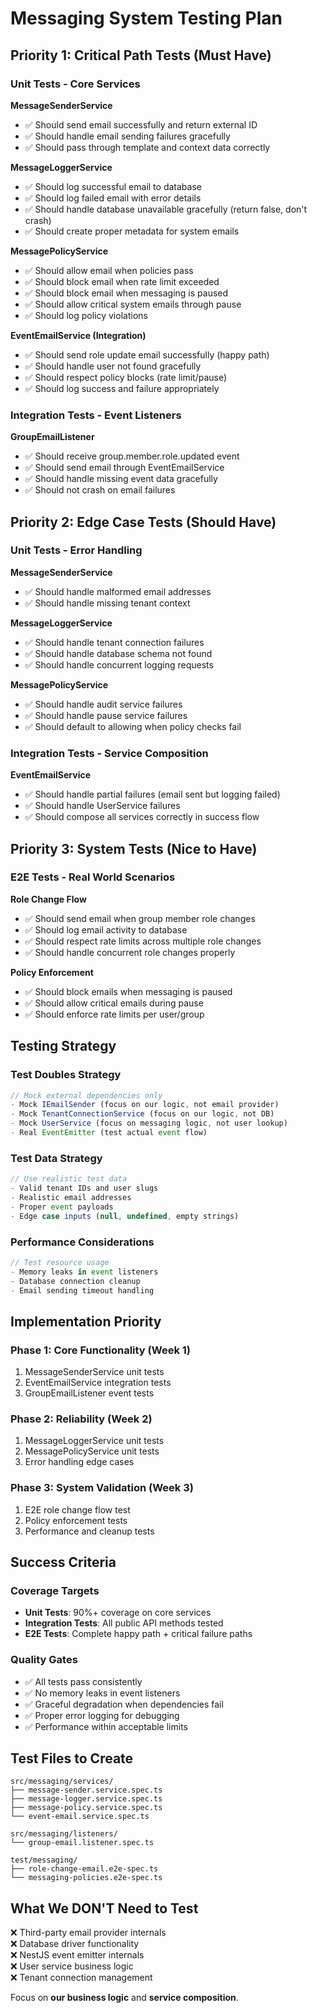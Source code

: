 # Messaging System Testing Plan

## Priority 1: Critical Path Tests (Must Have)

### Unit Tests - Core Services

**MessageSenderService**
- ✅ Should send email successfully and return external ID
- ✅ Should handle email sending failures gracefully
- ✅ Should pass through template and context data correctly

**MessageLoggerService**
- ✅ Should log successful email to database
- ✅ Should log failed email with error details
- ✅ Should handle database unavailable gracefully (return false, don't crash)
- ✅ Should create proper metadata for system emails

**MessagePolicyService**
- ✅ Should allow email when policies pass
- ✅ Should block email when rate limit exceeded
- ✅ Should block email when messaging is paused
- ✅ Should allow critical system emails through pause
- ✅ Should log policy violations

**EventEmailService (Integration)**
- ✅ Should send role update email successfully (happy path)
- ✅ Should handle user not found gracefully
- ✅ Should respect policy blocks (rate limit/pause)
- ✅ Should log success and failure appropriately

### Integration Tests - Event Listeners

**GroupEmailListener**
- ✅ Should receive group.member.role.updated event
- ✅ Should send email through EventEmailService
- ✅ Should handle missing event data gracefully
- ✅ Should not crash on email failures

## Priority 2: Edge Case Tests (Should Have)

### Unit Tests - Error Handling

**MessageSenderService**
- ✅ Should handle malformed email addresses
- ✅ Should handle missing tenant context

**MessageLoggerService**
- ✅ Should handle tenant connection failures
- ✅ Should handle database schema not found
- ✅ Should handle concurrent logging requests

**MessagePolicyService**
- ✅ Should handle audit service failures
- ✅ Should handle pause service failures
- ✅ Should default to allowing when policy checks fail

### Integration Tests - Service Composition

**EventEmailService**
- ✅ Should handle partial failures (email sent but logging failed)
- ✅ Should handle UserService failures
- ✅ Should compose all services correctly in success flow

## Priority 3: System Tests (Nice to Have)

### E2E Tests - Real World Scenarios

**Role Change Flow**
- ✅ Should send email when group member role changes
- ✅ Should log email activity to database
- ✅ Should respect rate limits across multiple role changes
- ✅ Should handle concurrent role changes properly

**Policy Enforcement**
- ✅ Should block emails when messaging is paused
- ✅ Should allow critical emails during pause
- ✅ Should enforce rate limits per user/group

## Testing Strategy

### Test Doubles Strategy
```typescript
// Mock external dependencies only
- Mock IEmailSender (focus on our logic, not email provider)
- Mock TenantConnectionService (focus on our logic, not DB)
- Mock UserService (focus on messaging logic, not user lookup)
- Real EventEmitter (test actual event flow)
```

### Test Data Strategy
```typescript
// Use realistic test data
- Valid tenant IDs and user slugs
- Realistic email addresses
- Proper event payloads
- Edge case inputs (null, undefined, empty strings)
```

### Performance Considerations
```typescript
// Test resource usage
- Memory leaks in event listeners
- Database connection cleanup
- Email sending timeout handling
```

## Implementation Priority

### Phase 1: Core Functionality (Week 1)
1. MessageSenderService unit tests
2. EventEmailService integration tests
3. GroupEmailListener event tests

### Phase 2: Reliability (Week 2)
1. MessageLoggerService unit tests
2. MessagePolicyService unit tests
3. Error handling edge cases

### Phase 3: System Validation (Week 3)
1. E2E role change flow test
2. Policy enforcement tests
3. Performance and cleanup tests

## Success Criteria

### Coverage Targets
- **Unit Tests**: 90%+ coverage on core services
- **Integration Tests**: All public API methods tested
- **E2E Tests**: Complete happy path + critical failure paths

### Quality Gates
- ✅ All tests pass consistently
- ✅ No memory leaks in event listeners
- ✅ Graceful degradation when dependencies fail
- ✅ Proper error logging for debugging
- ✅ Performance within acceptable limits

## Test Files to Create

```
src/messaging/services/
├── message-sender.service.spec.ts
├── message-logger.service.spec.ts
├── message-policy.service.spec.ts
└── event-email.service.spec.ts

src/messaging/listeners/
└── group-email.listener.spec.ts

test/messaging/
├── role-change-email.e2e-spec.ts
└── messaging-policies.e2e-spec.ts
```

## What We DON'T Need to Test

❌ Third-party email provider internals  
❌ Database driver functionality  
❌ NestJS event emitter internals  
❌ User service business logic  
❌ Tenant connection management  

Focus on **our business logic** and **service composition**.